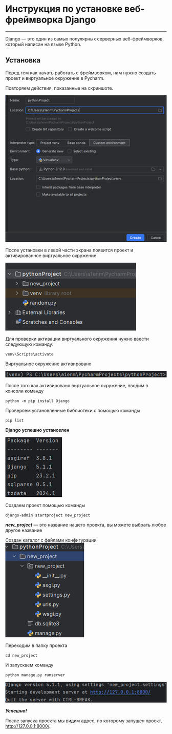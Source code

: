 # Инструкция по установке веб-фреймворка Django
_________________________________________________________________

Django — это один из самых популярных серверных веб-фреймворков, который написан на языке Python. 

## Установка

Перед тем как начать работать с фреймворком, нам нужно создать проект и виртуальное окружение в Pycharm. 

Повторяем действия, показанные на скриншоте.


![](image.png)


После установки в левой части экрана появится проект и активированное виртуальное окружение 

![](image-1.png)

Для проверки активации виртуального окружения нужно ввести следующую команду:


```
venv\Scripts\activate

```


Виртуальное окружение активировано

![](image-2.png)

После того как активировано виртуальное окружение, вводим в консоли команду

```
python -m pip install Django

```

Проверяем установленные библиотеки с помощью команды
```
pip list

```
__Django успешно установлен__

![](image-3.png)


>
>

Создаем проект помощью команды

```
django-admin startproject new_project

```
___new_project___ — это название нашего проекта, вы можете выбрать любое другое название


Создан каталог с файлами конфигурации 
![](image-4.png)

Переходим в папку проекта

```
cd new_project
```

И запускаем команду 
```
python manage.py runserver

```

![](image-5.png)


***Успешно!***

После запуска проекта мы видим адрес, по которому запущен проект, http://127.0.0.1:8000/. 

